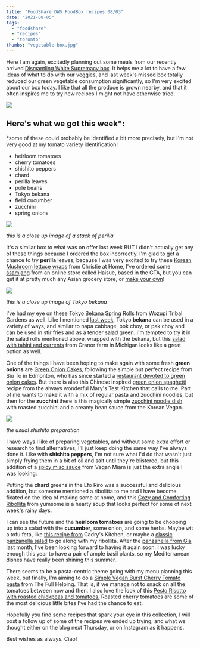 ```yaml
---
title: "FoodShare DWS FoodBox recipes 08/03"
date: "2021-08-05"
tags:
  - "foodshare"
  - "recipes"
  - "toronto"
thumbs: "vegetable-box.jpg"
---
```


Here I am again, excitedly planning out some meals from our recently arrived [Dismantling White Supremacy box](https://goodfoodbox.foodshare.net/collections/organic/products/large-food-justice-box). It helps me a lot to have a few ideas of what to do with our veggies, and last week's missed box totally reduced our green vegetable consumption significantly, so I'm very excited about our box today. I like that all the produce is grown nearby, and that it often inspires me to try new recipes I might not have otherwise tried.

![](images/vegetable-box.jpg)

## Here's what we got this week\*:

\*some of these could probably be identified a bit more precisely, but I'm not very good at my tomato variety identification!

- heirloom tomatoes
- cherry tomatoes
- shishito peppers
- chard
- perilla leaves
- pole beans
- Tokyo bekana
- field cucumber
- zucchini
- spring onions

![](images/perilla.jpg)

_this is a close up image of a stack of perilla_

It's a similar box to what was on offer last week BUT I didn't actually get any of these things because I ordered the box incorrectly. I'm glad to get a chance to try **perilla** leaves, because I was very excited to try these [Korean Mushroom lettuce wraps](https://christieathome.com/blog/korean-mushroom-lettuce-wraps/) from Christie at Home, I've ordered some [ssamjang](https://haisue.ca/product/daesang-seasoned-soybean-paste-mild-ssamjang-500g/) from an online store called Haisue, based in the GTA, but you can get it at pretty much any Asian grocery store, or [make your own](http://veganseoulfood.weebly.com/recipe/korean-dipping-sauce-ssamjang-recipe)!

![](images/tokyo-bekhana.jpg)

_this is a close up image of Tokyo bekana_

I've had my eye on these [Tokyo Bekana Spring Rolls](https://www.wozupi.com/blog/recipe/tokyo-bekana-spring-rolls) from Wozupi Tribal Gardens as well. Like I mentioned [last week](https://meshell.ca/blog/another-week-of-foodshares-dws-box/), Tokyo **bekana** can be used in a variety of ways, and similar to napa cabbage, bok choy, or pak choy and can be used in stir fries and as a tender salad green. I'm tempted to try it in the salad rolls mentioned above, wrapped with the bekana, but this [salad with tahini and currents](https://granorfarm.com/recipes/bekana-with-sesame-cashews-and-currants) from Granor farm in Michigan looks like a great option as well.

One of the things I have been hoping to make again with some fresh **green onions** are [Green Onion Cakes,](https://www.thestar.com/edmonton/2018/04/10/siu-to-78-is-believed-to-be-the-man-who-popularized-green-onion-cakes-in-edmonton.html) following the simple but perfect recipe from Siu To in Edmonton, who has since started a [restaurant devoted to green onion cakes](https://www.greenonioncakeman.com/). But there is also this Chinese inspired [green onion spaghetti](http://www.marystestkitchen.com/chinese-inspired-green-onion-spaghetti/) recipe from the always wonderful Mary's Test Kitchen that calls to me. Part of me wants to make it with a mix of regular pasta and zucchini noodles, but then for the **zucchini** there is this magically simple [zucchini noodle dish](https://thekoreanvegan.com/creamy-zucchini-spaghetti/) with roasted zucchini and a creamy bean sauce from the Korean Vegan.

![](images/shishito.jpg)

_the usual shishito preparation_

I have ways I like of preparing vegetables, and without some extra effort or research to find alternatives, I'll just keep doing the same way I've always done it. Like with **shishito peppers**, I'm not sure what I'd do that wasn't just simply frying them in a bit of oil and salt until they're blistered, but this addition of a [spicy miso sauce](https://veganmiam.com/recipes/spicy-miso-shishito-peppers) from Vegan Miam is just the extra angle I was looking.

Putting the **chard** greens in the Efo Riro was a successful and delicious addition, but someone mentioned a ribolitta to me and I have become fixated on the idea of making some at home, and this [Cozy and Comforting Ribollita](https://www.yumsome.com/cosy-and-comforting-ribollita-tuscan-bread-soup/) from yumsome is a hearty soup that looks perfect for some of next week's rainy days.

I can see the future and the **heirloom tomatoes** are going to be chopping up into a salad with the **cucumber**, some onion, and some herbs. Maybe wit a tofu feta, like [this recipe from](https://cadryskitchen.com/tomato-cucumber-salad/) Cadry's Kitchen, or maybe a [classic panzanella salad](https://www.seriouseats.com/classic-panzanella-salad-recipe) to go along with my ribollita. After the [panzanella from Gia](https://meshell.ca/blog/gia-toronto-first-tastes/) last month, I've been looking forward to having it again soon. I was lucky enough this year to have a pair of ample basil plants, so my Mediterranean dishes have really been shining this summer.

There seems to be a pasta-centric theme going with my menu planning this week, but finally, I'm aiming to do a [Simple Vegan Burst Cherry Tomato pasta](https://www.thefullhelping.com/simple-vegan-burst-cherry-tomato-pasta/) from The Full Helping. That is, if we manage not to snack on all the tomatoes between now and then. I also love the look of this [Pesto Risotto with roasted chickpeas and tomatoes.](https://crumbsandcaramel.com/vegan-pesto-risotto-roasted-tomatoes-chickpeas/) Roasted cherry tomatoes are some of the most delicious little bites I've had the chance to eat.

Hopefully you find some recipes that spark your eye in this collection, I will post a follow up of some of the recipes we ended up trying, and what we thought either on the blog next Thursday, or on Instagram as it happens.

Best wishes as always. Ciao!
